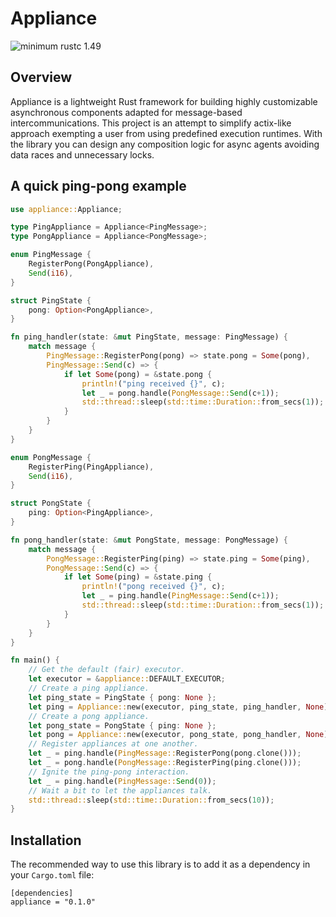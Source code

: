 # Appliance

![minimum rustc 1.49](https://img.shields.io/badge/rustc-1.49+-red.svg)

## Overview

Appliance is a lightweight Rust framework for building highly customizable asynchronous components adapted for message-based intercommunications. This project is an attempt to simplify actix-like approach exempting a user from using predefined execution runtimes. With the library you can design any composition logic for async agents avoiding data races and unnecessary locks.

## A quick ping-pong example

```rust
use appliance::Appliance;

type PingAppliance = Appliance<PingMessage>;
type PongAppliance = Appliance<PongMessage>;

enum PingMessage {
	RegisterPong(PongAppliance),
	Send(i16),
}

struct PingState {
	pong: Option<PongAppliance>,
}

fn ping_handler(state: &mut PingState, message: PingMessage) {
	match message {
		PingMessage::RegisterPong(pong) => state.pong = Some(pong),
		PingMessage::Send(c) => {
			if let Some(pong) = &state.pong {
				println!("ping received {}", c);
				let _ = pong.handle(PongMessage::Send(c+1));
				std::thread::sleep(std::time::Duration::from_secs(1));
			}
		}
	}
}

enum PongMessage {
	RegisterPing(PingAppliance),
	Send(i16),
}

struct PongState {
	ping: Option<PingAppliance>,
}

fn pong_handler(state: &mut PongState, message: PongMessage) {
	match message {
		PongMessage::RegisterPing(ping) => state.ping = Some(ping),
		PongMessage::Send(c) => {
			if let Some(ping) = &state.ping {
				println!("pong received {}", c);
				let _ = ping.handle(PingMessage::Send(c+1));
				std::thread::sleep(std::time::Duration::from_secs(1));
			}
		}
	}
}

fn main() {
	// Get the default (fair) executor.
	let executor = &appliance::DEFAULT_EXECUTOR;
	// Create a ping appliance.
	let ping_state = PingState { pong: None };
	let ping = Appliance::new(executor, ping_state, ping_handler, None);
	// Create a pong appliance.
	let pong_state = PongState { ping: None };
	let pong = Appliance::new(executor, pong_state, pong_handler, None);
	// Register appliances at one another.
	let _ = ping.handle(PingMessage::RegisterPong(pong.clone()));
	let _ = pong.handle(PongMessage::RegisterPing(ping.clone()));
	// Ignite the ping-pong interaction.
	let _ = ping.handle(PingMessage::Send(0));
	// Wait a bit to let the appliances talk.
	std::thread::sleep(std::time::Duration::from_secs(10));
}

```

## Installation

The recommended way to use this library is to add it as a dependency in your `Cargo.toml` file:

```
[dependencies]
appliance = "0.1.0"
```
